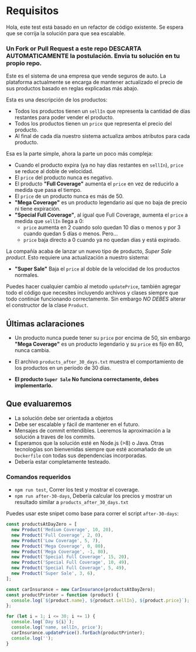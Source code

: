 # Requisitos

Hola, este test está basado en un refactor de código existente. Se espera que se corrija la solución para que sea escalable.

### Un Fork or Pull Request a este repo DESCARTA AUTOMATICAMENTE la postulación. Envía tu solución en tu propio repo.

Este es el sistema de una empresa que vende seguros de auto. La plataforma actualmente se encarga de mantener actualizado el precio de sus productos basado en reglas explicadas más abajo.

Esta es una descripción de los productos:

- Todos los productos tienen un `sellIn` que representa la cantidad de días restantes para poder vender el producto.
- Todos los productos tienen un `price` que representa el precio del producto.
- Al final de cada día nuestro sistema actualiza ambos atributos para cada producto.

Esa es la parte simple, ahora la parte un poco más compleja:

- Cuando el producto expira (ya no hay días restantes en `sellIn`), `price` se reduce al doble de velocidad.
- El `price` del producto nunca es negativo.
- El producto **"Full Coverage"** aumenta el `price` en vez de reducirlo a medida que pasa el tiempo.
- El `price` de un producto nunca es más de 50.
- **"Mega Coverage"** es un producto legendario así que no baja de precio ni tiene expiración.
- **"Special Full Coverage"**, al igual que Full Coverage, aumenta el `price` a medida que `sellIn` llega a 0:
  - `price` aumenta en 2 cuando solo quedan 10 días o menos y por 3 cuando quedan 5 días o menos. Pero...
  - `price` baja directo a 0 cuando ya no quedan días y está expirado.

La compañía acaba de lanzar un nuevo tipo de producto, *Super Sale product*. Esto requiere una actualización a nuestro sistema:

- **"Super Sale"** Baja el `price` al doble de la velocidad de los productos normales.

Puedes hacer cualquier cambio al metodo `updatePrice`, también agregar todo el código que necesites incluyendo archivos y 
clases siempre que todo continúe funcionando correctamente. Sin embargo *NO DEBES* alterar el constructor de la clase `Product`.



## Últimas aclaraciones

- Un producto nunca puede tener su `price` por encima de 50, sin embargo **"Mega Coverage"** es un 
producto legendario y su `price` es fijo en 80, nunca cambia.

- El archivo `products_after_30_days.txt` muestra el comportamiento de los productos en un período de 30 días.
- **El producto `Super Sale` No funciona correctamente, debes implementarlo.**

## Que evaluaremos
- La solución debe ser orientada a objetos
- Debe ser escalable y fácil de mantener en el futuro.
- Mensajes de commit entendibles. Leeremos la aproximación a la solución a traves de los commits.
- Esperamos que la solución esté en Node.js (>8) o Java. Otras tecnologías son bienvenidas siempre que esté acomañado de 
un `Dockerfile` con todas sus dependencias incorporadas.
- Debería estar completamente testeado.

### Comandos requeridos
- `npm run test`, Correr los test y mostrar el coverage.
- `npm run after-30-days`, Debería calcular los precios y mostrar un resultado similar a `products_after_30_days.txt`

Puedes usar este snipet como base para correr el script `after-30-days`:

```js
const productsAtDayZero = [
  new Product('Medium Coverage', 10, 20),
  new Product('Full Coverage', 2, 0),
  new Product('Low Coverage', 5, 7),
  new Product('Mega Coverage', 0, 80),
  new Product('Mega Coverage', -1, 80),
  new Product('Special Full Coverage', 15, 20),
  new Product('Special Full Coverage', 10, 49),
  new Product('Special Full Coverage', 5, 49),
  new Product('Super Sale', 3, 6),
];

const carInsurance = new CarInsurance(productsAtDayZero);
const productPrinter = function (product) {
  console.log(`${product.name}, ${product.sellIn}, ${product.price}`);
};

for (let i = 1; i <= 30; i += 1) {
  console.log(`Day ${i}`);
  console.log('name, sellIn, price');
  carInsurance.updatePrice().forEach(productPrinter);
  console.log('');
}
```
